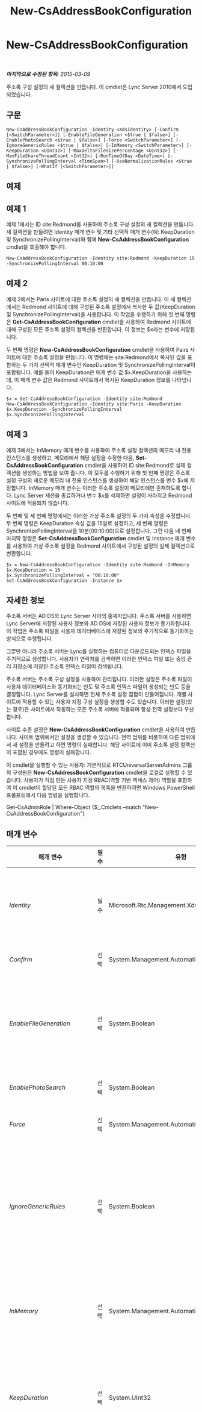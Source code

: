 ﻿---
title: New-CsAddressBookConfiguration
TOCTitle: New-CsAddressBookConfiguration
ms:assetid: 5a92a2b0-c46e-44e3-b07c-fc9ff0d33b2b
ms:mtpsurl: https://technet.microsoft.com/ko-kr/library/Gg398395(v=OCS.15)
ms:contentKeyID: 49303736
ms.date: 08/24/2015
mtps_version: v=OCS.15
ms.translationtype: HT
---

# New-CsAddressBookConfiguration

 

_**마지막으로 수정된 항목:** 2015-03-09_

주소록 구성 설정의 새 컬렉션을 만듭니다. 이 cmdlet은 Lync Server 2010에서 도입되었습니다.

## 구문

    New-CsAddressBookConfiguration -Identity <XdsIdentity> [-Confirm [<SwitchParameter>]] [-EnableFileGeneration <$true | $false>] [-EnablePhotoSearch <$true | $false>] [-Force <SwitchParameter>] [-IgnoreGenericRules <$true | $false>] [-InMemory <SwitchParameter>] [-KeepDuration <UInt32>] [-MaxDeltaFileSizePercentage <UInt32>] [-MaxFileShareThreadCount <Int32>] [-RunTimeOfDay <DateTime>] [-SynchronizePollingInterval <TimeSpan>] [-UseNormalizationRules <$true | $false>] [-WhatIf [<SwitchParameter>]]

## 예제

## 예제 1

예제 1에서는 ID site:Redmond를 사용하여 주소록 구성 설정의 새 컬렉션을 만듭니다. 새 컬렉션을 만들려면 Identity 매개 변수 및 기타 선택적 매개 변수(예: KeepDuration 및 SynchronizePollingInterval)와 함께 **New-CsAddressBookConfiguration** cmdlet을 호출해야 합니다.

    New-CsAddressBookConfiguration -Identity site:Redmond -KeepDuration 15 -SynchronizePollingInterval 00:10:00

## 예제 2

예제 2에서는 Paris 사이트에 대한 주소록 설정의 새 컬렉션을 만듭니다. 이 새 컬렉션에서는 Redmond 사이트에 대해 구성된 주소록 설정에서 복사한 두 값(KeepDuration 및 SynchronizePollingInterval)을 사용합니다. 이 작업을 수행하기 위해 첫 번째 명령은 **Get-CsAddressBookConfiguration** cmdlet을 사용하여 Redmond 사이트에 대해 구성된 모든 주소록 설정의 컬렉션을 반환합니다. 이 정보는 $x라는 변수에 저장됩니다.

두 번째 명령은 **New-CsAddressBookConfiguration** cmdlet을 사용하여 Pairs 사이트에 대한 주소록 설정을 만듭니다. 이 명령에는 site:Redmond에서 복사된 값을 포함하는 두 가지 선택적 매개 변수인 KeepDuration 및 SynchronizePollingInterval이 포함됩니다. 예를 들어 KeepDuration은 매개 변수 값 $x.KeepDuration을 사용하는데, 이 매개 변수 값은 Redmond 사이트에서 복사된 KeepDuration 정보를 나타냅니다.

    $x = Get-CsAddressBookConfiguration -Identity site:Redmond
    New-CsAddressBookConfiguration -Identity site:Paris -KeepDuration $x.KeepDuration -SynchronizePollingInterval $x.SynchronizePollingInterval

## 예제 3

예제 3에서는 InMemory 매개 변수를 사용하여 주소록 설정 컬렉션의 메모리 내 전용 인스턴스를 생성하고, 메모리에서 해당 설정을 수정한 다음, **Set-CsAddressBookConfiguration** cmdlet을 사용하여 ID site:Redmond로 실제 컬렉션을 생성하는 방법을 보여 줍니다. 이 모두를 수행하기 위해 첫 번째 명령은 주소록 설정 구성의 새로운 메모리 내 전용 인스턴스를 생성하여 해당 인스턴스를 변수 $x에 저장합니다. InMemory 매개 변수는 이러한 주소록 설정이 메모리에만 존재하도록 합니다. Lync Server 세션을 종료하거나 변수 $x를 삭제하면 설정이 사라지고 Redmond 사이트에 적용되지 않습니다.

두 번째 및 세 번째 명령에서는 이러한 가상 주소록 설정의 두 가지 속성을 수정합니다. 두 번째 명령은 KeepDuration 속성 값을 15일로 설정하고, 세 번째 명령은 SynchronizePollingInterval을 10분(00:10:00)으로 설정합니다. 그런 다음 네 번째 마지막 명령은 **Set-CsAddressBookConfiguration** cmdlet 및 Instance 매개 변수를 사용하여 가상 주소록 설정을 Redmond 사이트에서 구성된 설정의 실제 컬렉션으로 변환합니다.

    $x = New-CsAddressBookConfiguration -Identity site:Redmond -InMemory
    $x.KeepDuration = 15
    $x.SynchronizePollingInterval = "00:10:00"
    Set-CsAddressBookConfiguration -Instance $x

## 자세한 정보

주소록 서버는 AD DS와 Lync Server 사이의 중재자입니다. 주소록 서버를 사용하면 Lync Server에 저장된 사용자 정보와 AD DS에 저장된 사용자 정보가 동기화됩니다. 이 작업은 주소록 파일을 사용자 데이터베이스에 저장된 정보와 주기적으로 동기화하는 방식으로 수행됩니다.

그뿐만 아니라 주소록 서버는 Lync를 실행하는 컴퓨터로 다운로드되는 인덱스 파일을 주기적으로 생성합니다. 사용자가 연락처를 검색하면 이러한 인덱스 파일 또는 중앙 관리 저장소에 저장된 주소록 인덱스 파일이 검색됩니다.

주소록 서버는 주소록 구성 설정을 사용하여 관리됩니다. 이러한 설정은 주소록 파일이 사용자 데이터베이스와 동기화되는 빈도 및 주소록 인덱스 파일이 생성되는 빈도 등을 결정합니다. Lync Server를 설치하면 전체 주소록 설정 집합이 만들어집니다. 개별 사이트에 적용할 수 있는 사용자 지정 구성 설정을 생성할 수도 있습니다. 이러한 설정(있는 경우)은 사이트에서 작동하는 모든 주소록 서버에 적용되며 항상 전역 설정보다 우선합니다.

사이트 수준 설정은 **New-CsAddressBookConfiguration** cmdlet을 사용하여 만듭니다. 사이트 범위에서만 설정을 생성할 수 있습니다. 전역 범위를 비롯하여 다른 범위에서 새 설정을 만들려고 하면 명령이 실패합니다. 해당 사이트에 이미 주소록 설정 컬렉션이 포함된 경우에도 명령이 실패합니다.

이 cmdlet을 실행할 수 있는 사용자: 기본적으로 RTCUniversalServerAdmins 그룹의 구성원은 **New-CsAddressBookConfiguration** cmdlet을 로컬로 실행할 수 있습니다. 사용자가 직접 만든 사용자 지정 RBAC(역할 기반 액세스 제어) 역할을 포함하여 이 cmdlet이 할당된 모든 RBAC 역할의 목록을 반환하려면 Windows PowerShell 프롬프트에서 다음 명령을 실행합니다.

Get-CsAdminRole | Where-Object {$\_.Cmdlets –match "New-CsAddressBookConfiguration"}

## 매개 변수


<table>
<colgroup>
<col style="width: 25%" />
<col style="width: 25%" />
<col style="width: 25%" />
<col style="width: 25%" />
</colgroup>
<thead>
<tr class="header">
<th>매개 변수</th>
<th>필수</th>
<th>유형</th>
<th>설명</th>
</tr>
</thead>
<tbody>
<tr class="odd">
<td><p><em>Identity</em></p></td>
<td><p>필수</p></td>
<td><p>Microsoft.Rtc.Management.Xds.XdsIdentity</p></td>
<td><p>주소록 설정의 새 컬렉션에 할당할 고유 식별자입니다. 사이트 범위에서만 새 컬렉션을 생성할 수 있기 때문에 ID의 접두사는 항상 &quot;site:&quot;이며 그 뒤에 사이트 이름이 옵니다(예: &quot;site:Redmond&quot;).</p></td>
</tr>
<tr class="even">
<td><p><em>Confirm</em></p></td>
<td><p>선택</p></td>
<td><p>System.Management.Automation.SwitchParameter</p></td>
<td><p>명령을 실행하기 전에 확인 메시지를 표시합니다.</p></td>
</tr>
<tr class="odd">
<td><p><em>EnableFileGeneration</em></p></td>
<td><p>선택</p></td>
<td><p>System.Boolean</p></td>
<td><p>True(기본값)로 설정하면 주소록 서버에서 클라이언트가 다운로드할 수 있는 주소록 인덱스 파일을 생성합니다. False로 설정하면 이러한 인덱스 파일이 생성되지 않습니다. 즉, 클라이언트 응용 프로그램에서 연락처를 검색할 때 주소록 웹 쿼리 서비스를 사용해야 합니다.</p></td>
</tr>
<tr class="even">
<td><p><em>EnablePhotoSearch</em></p></td>
<td><p>선택</p></td>
<td><p>System.Boolean</p></td>
<td><p>True로 설정하면 사용자 사진이 검색 결과에 표시됩니다.</p></td>
</tr>
<tr class="odd">
<td><p><em>Force</em></p></td>
<td><p>선택</p></td>
<td><p>System.Management.Automation.SwitchParameter</p></td>
<td><p>명령을 실행할 때 발생할 수 있는 심각하지 않은 오류 메시지를 표시하지 않습니다.</p></td>
</tr>
<tr class="even">
<td><p><em>IgnoreGenericRules</em></p></td>
<td><p>선택</p></td>
<td><p>System.Boolean</p></td>
<td><p>주소록 서버에서 전화 번호를 구문 분석할 때 사용되는 일반 정규화 규칙을 무시할지 여부를 나타냅니다. 일반 규칙은 Lync Server에서 기본 제공하는 규칙입니다. 일반 규칙은 변경할 수 없습니다. 그러나 이 속성의 값을 True로 설정하여 주소록 서버에서 이러한 규칙을 무시하고 대신 사용자가 만든 사용자 지정 규칙을 사용하도록 지시할 수 있습니다. 기본값은 False입니다.</p></td>
</tr>
<tr class="odd">
<td><p><em>InMemory</em></p></td>
<td><p>선택</p></td>
<td><p>System.Management.Automation.SwitchParameter</p></td>
<td><p>개체를 실제로 영구 변경 사항으로 커밋하지 않고 개체 참조를 만듭니다. 이 매개 변수와 함께 호출된 이 cmdlet의 결과를 변수로 할당하면 개체 참조의 속성을 변경한 후 이 cmdlet과 일치하는 Set- cmdlet을 호출하여 해당 변경 사항을 커밋할 수 있습니다.</p></td>
</tr>
<tr class="even">
<td><p><em>KeepDuration</em></p></td>
<td><p>선택</p></td>
<td><p>System.UInt32</p></td>
<td><p>주소록 서버에서 변경 파일을 유지하는 시간(일)을 지정합니다. KeepDuration 속성 값보다 오래된 변경 파일은 삭제됩니다. KeepDuration은 1에서 90(포함) 사이의 정수 값으로 설정할 수 있습니다. 기본값은 30일입니다.</p></td>
</tr>
<tr class="odd">
<td><p><em>MaxDeltaFileSizePercentage</em></p></td>
<td><p>선택</p></td>
<td><p>System.UInt32</p></td>
<td><p>Lync Server에 대해 새 사용자를 활성화하는 등 Active Directory를 변경할 경우 주소록 서버는 일반적으로 이러한 변경 내용을 업데이트된 정보로만 구성된 파일인 &quot;델타 파일&quot;에 기록합니다. 그러면 Lync는 전체 주소록 파일이 아니라 델타 파일을 다운로드할 수 있습니다. MaxDeltaFileSizePercentage 속성은 델타 파일이 전체 주소록 파일로 통합될 때까지 유지되는 델타 파일의 크기를 결정합니다. 기본적으로 델타 파일이 전체 주소록 파일의 20%를 초과하면 새 주소록 파일이 생성됩니다. 이때 Lync 클라이언트에서 델타 파일이 아니라 전체 파일을 다운로드합니다.</p>
<p>MaxDeltaFileSizePercentage는 1에서 100(포함) 사이의 백분율 값으로 입력해야 합니다.</p></td>
</tr>
<tr class="even">
<td><p><em>MaxFileShareThreadCount</em></p></td>
<td><p>선택</p></td>
<td><p>System.Int32</p></td>
<td><p>서비스 파일 공유에 연결하는 데 문제가 있을 경우 주소록 서버에서 사용될 수 있는 최대 시스템 리소스 수를 지정합니다. 기본값은 300입니다.</p></td>
</tr>
<tr class="odd">
<td><p><em>RunTimeOfDay</em></p></td>
<td><p>선택</p></td>
<td><p>System.DateTime</p></td>
<td><p>서버에서 새 주소록 파일을 생성하는 시간을 나타냅니다. RunTimeOfDay 속성은 00:00:00이 자정을 나타내고 23:59:00이 오후 11시 59분을 나타내는 24시간제(시간:분:초) 형식을 기반으로 합니다.</p>
<p>기본값은 01:30:00(오후 1시 30분)입니다.</p></td>
</tr>
<tr class="even">
<td><p><em>SynchronizePollingInterval</em></p></td>
<td><p>선택</p></td>
<td><p>System.TimeSpan</p></td>
<td><p>주소록 서버가 정보를 사용자 데이터베이스에 저장된 정보와 동기화하는 빈도를 나타냅니다. SynchronizePollingInterval은 5초(00:00:05)에서 3시간(03:00:00) 사이의 값으로 설정할 수 있습니다. 기본값은 5분(00:05:00)입니다.</p></td>
</tr>
<tr class="odd">
<td><p><em>UseNormalizationRules</em></p></td>
<td><p>선택</p></td>
<td><p>System.Boolean</p></td>
<td><p>주소록 서버가 전화 번호를 검색할 때 전화 정규화 규칙을 사용해야 할지를 나타냅니다. False로 설정하면 전화 번호가 있는 그대로 검색되며, 이러한 번호를 표시할 때 정규화 규칙의 적용 여부는 클라이언트 응용 프로그램에 따라 다릅니다.</p>
<p>기본값은 True입니다.</p></td>
</tr>
<tr class="even">
<td><p><em>WhatIf</em></p></td>
<td><p>선택</p></td>
<td><p>System.Management.Automation.SwitchParameter</p></td>
<td><p>명령을 실제로 실행하지 않고도 명령이 실행될 경우 발생할 수 있는 현상을 설명합니다.</p></td>
</tr>
</tbody>
</table>


## 입력 형식

없음. **New-CsAddressBookConfiguration** cmdlet은 파이프라인된 입력을 허용하지 않습니다.

## 반환 형식

Microsoft.Rtc.Management.WriteableConfig.Settings.AddressBook.AddressBookSettings 개체의 인스턴스를 만듭니다.

## 참고 항목

#### 기타 리소스

[Get-CsAddressBookConfiguration](get-csaddressbookconfiguration.md)  
[Remove-CsAddressBookConfiguration](remove-csaddressbookconfiguration.md)  
[Set-CsAddressBookConfiguration](set-csaddressbookconfiguration.md)

